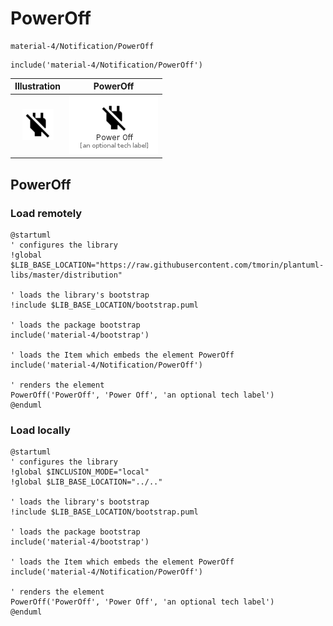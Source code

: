 # PowerOff


```text
material-4/Notification/PowerOff
```

```text
include('material-4/Notification/PowerOff')
```



| Illustration | PowerOff |
| :---: | :---: |
| ![illustration for Illustration](../../material-4/Notification/PowerOff.png) | ![illustration for PowerOff](../../material-4/Notification/PowerOff.Local.png) |




## PowerOff

### Load remotely
```plantuml
@startuml
' configures the library
!global $LIB_BASE_LOCATION="https://raw.githubusercontent.com/tmorin/plantuml-libs/master/distribution"

' loads the library's bootstrap
!include $LIB_BASE_LOCATION/bootstrap.puml

' loads the package bootstrap
include('material-4/bootstrap')

' loads the Item which embeds the element PowerOff
include('material-4/Notification/PowerOff')

' renders the element
PowerOff('PowerOff', 'Power Off', 'an optional tech label')
@enduml
```

### Load locally
```plantuml
@startuml
' configures the library
!global $INCLUSION_MODE="local"
!global $LIB_BASE_LOCATION="../.."

' loads the library's bootstrap
!include $LIB_BASE_LOCATION/bootstrap.puml

' loads the package bootstrap
include('material-4/bootstrap')

' loads the Item which embeds the element PowerOff
include('material-4/Notification/PowerOff')

' renders the element
PowerOff('PowerOff', 'Power Off', 'an optional tech label')
@enduml
```

